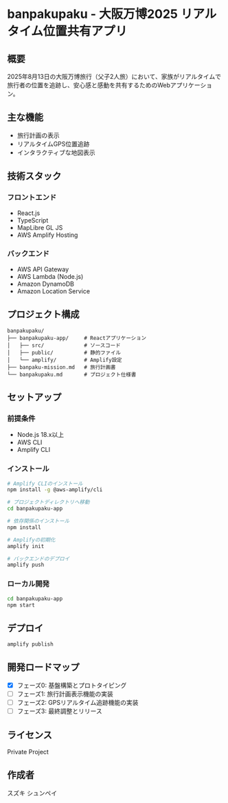 # banpakupaku - 大阪万博2025 リアルタイム位置共有アプリ

## 概要
2025年8月13日の大阪万博旅行（父子2人旅）において、家族がリアルタイムで旅行者の位置を追跡し、安心感と感動を共有するためのWebアプリケーション。

## 主な機能
- 旅行計画の表示
- リアルタイムGPS位置追跡
- インタラクティブな地図表示

## 技術スタック
### フロントエンド
- React.js
- TypeScript
- MapLibre GL JS
- AWS Amplify Hosting

### バックエンド
- AWS API Gateway
- AWS Lambda (Node.js)
- Amazon DynamoDB
- Amazon Location Service

## プロジェクト構成
```
banpakupaku/
├── banpakupaku-app/     # Reactアプリケーション
│   ├── src/             # ソースコード
│   ├── public/          # 静的ファイル
│   └── amplify/         # Amplify設定
├── banpaku-mission.md   # 旅行計画書
└── banpakupaku.md       # プロジェクト仕様書
```

## セットアップ
### 前提条件
- Node.js 18.x以上
- AWS CLI
- Amplify CLI

### インストール
```bash
# Amplify CLIのインストール
npm install -g @aws-amplify/cli

# プロジェクトディレクトリへ移動
cd banpakupaku-app

# 依存関係のインストール
npm install

# Amplifyの初期化
amplify init

# バックエンドのデプロイ
amplify push
```

### ローカル開発
```bash
cd banpakupaku-app
npm start
```

## デプロイ
```bash
amplify publish
```

## 開発ロードマップ
- [x] フェーズ0: 基盤構築とプロトタイピング
- [ ] フェーズ1: 旅行計画表示機能の実装
- [ ] フェーズ2: GPSリアルタイム追跡機能の実装
- [ ] フェーズ3: 最終調整とリリース

## ライセンス
Private Project

## 作成者
スズキ シュンペイ
